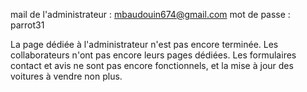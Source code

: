 mail de l'administrateur : mbaudouin674@gmail.com
mot de passe : parrot31

La page dédiée à l'administrateur n'est pas encore terminée.
Les collaborateurs n'ont pas encore leurs pages dédiées.
Les formulaires contact et avis ne sont pas encore fonctionnels, et la mise à jour des voitures à vendre non plus.
